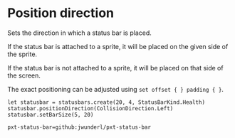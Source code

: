 # Position direction

Sets the direction in which a status bar is placed.

If the status bar is attached to a sprite, it will be placed on the given side of the sprite.

If the status bar is not attached to a sprite, it will be placed on that side of the screen.

The exact positioning can be adjusted using `set offset { } padding { }`.

```blocks
let statusbar = statusbars.create(20, 4, StatusBarKind.Health)
statusbar.positionDirection(CollisionDirection.Left)
statusbar.setBarSize(5, 20)
```

```package
pxt-status-bar=github:jwunderl/pxt-status-bar
```
